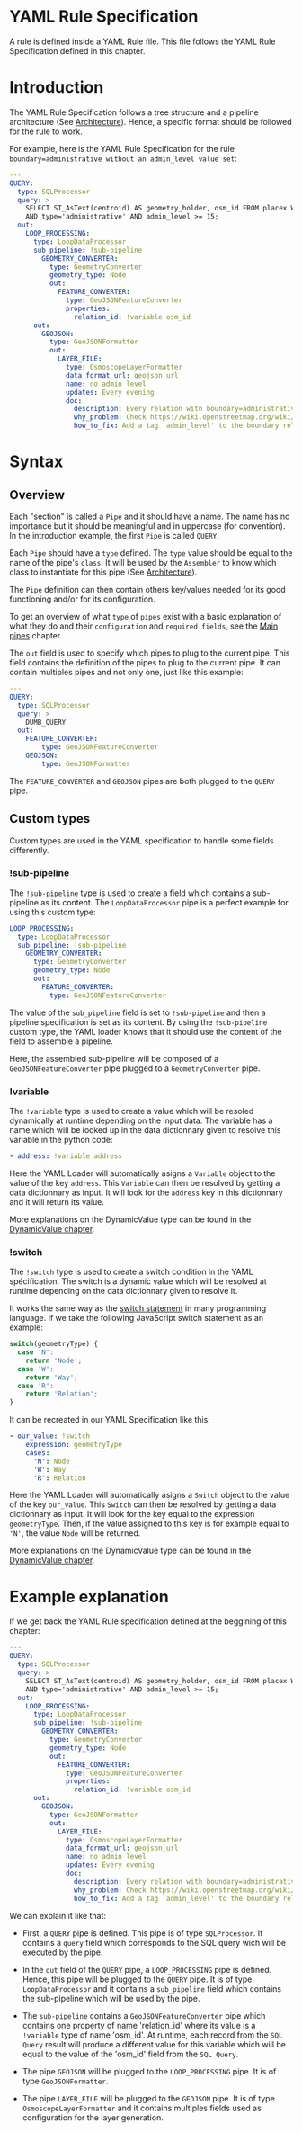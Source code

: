 # YAML Rule Specification

A rule is defined inside a YAML Rule file. This file follows the YAML Rule Specification defined in this chapter.

# Introduction

The YAML Rule Specification follows a tree structure and a pipeline architecture (See [Architecture](Overview.md#architecture)). Hence, a specific format should be followed for the rule to work.

For example, here is the YAML Rule Specification for the rule `boundary=administrative without an admin_level value set`:

```yaml
---
QUERY:
  type: SQLProcessor
  query: >
    SELECT ST_AsText(centroid) AS geometry_holder, osm_id FROM placex WHERE osm_type='R' AND class='boundary'
    AND type='administrative' AND admin_level >= 15;
  out:
    LOOP_PROCESSING:
      type: LoopDataProcessor
      sub_pipeline: !sub-pipeline
        GEOMETRY_CONVERTER:
          type: GeometryConverter
          geometry_type: Node
          out:
            FEATURE_CONVERTER:
              type: GeoJSONFeatureConverter
              properties:
                relation_id: !variable osm_id
      out:
        GEOJSON:
          type: GeoJSONFormatter
          out:
            LAYER_FILE:
              type: OsmoscopeLayerFormatter
              data_format_url: geojson_url
              name: no admin level
              updates: Every evening
              doc:
                description: Every relation with boundary=administrative should have an admin_level value set.
                why_problem: Check https://wiki.openstreetmap.org/wiki/Tag%3Aboundary%3Dadministrative for more informations.
                how_to_fix: Add a tag 'admin_level' to the boundary relation.
```

# Syntax

## Overview

Each "section" is called a `Pipe` and it should have a name. The name has no importance but it should be meaningful and in uppercase (for convention). In the introduction example, the first `Pipe` is called `QUERY`.

Each `Pipe` should have a `type` defined. The `type` value should be equal to the name of the pipe's `class`. It will be used by the `Assembler` to know which class to instantiate for this pipe (See [Architecture](Overview.md#architecture)).

The `Pipe` definition can then contain others key/values needed for its good functioning and/or for its configuration.

To get an overview of what `type` of `pipes` exist with a basic explanation of what they do and their `configuration` and `required fields`, see the [Main pipes](Pipes.md#Main-pipes) chapter.

The `out` field is used to specify which pipes to plug to the current pipe. This field contains the definition of the pipes to plug to the current pipe. It can contain multiples pipes and not only one, just like this example:

```yaml
---
QUERY:
  type: SQLProcessor
  query: >
    DUMB_QUERY
  out:
    FEATURE_CONVERTER:
        type: GeoJSONFeatureConverter
    GEOJSON:
        type: GeoJSONFormatter
```

The `FEATURE_CONVERTER` and `GEOJSON` pipes are both plugged to the `QUERY` pipe.

## Custom types

Custom types are used in the YAML specification to handle some fields differently. 

### !sub-pipeline

The `!sub-pipeline` type is used to create a field which contains a sub-pipeline as its content. The `LoopDataProcessor` pipe is a perfect example for using this custom type:

```yaml
LOOP_PROCESSING:
  type: LoopDataProcessor
  sub_pipeline: !sub-pipeline
    GEOMETRY_CONVERTER:
      type: GeometryConverter
      geometry_type: Node
      out:
        FEATURE_CONVERTER:
          type: GeoJSONFeatureConverter
```

The value of the `sub_pipeline` field is set to `!sub-pipeline` and then a pipeline specification is set as its content. By using the `!sub-pipeline` custom type, the YAML loader knows that it should use the content of the field to assemble a pipeline. 

Here, the assembled sub-pipeline will be composed of a `GeoJSONFeatureConverter` pipe plugged to a `GeometryConverter` pipe.

### !variable

The `!variable` type is used to create a value which will be resoled dynamically at runtime depending on the input data. The variable has a name which will be looked up 
in the data dictionnary given to resolve this variable in the python code:

```yaml
- address: !variable address
```

Here the YAML Loader will automatically asigns a `Variable` object to the value of the key `address`. This `Variable` can then be resolved by getting a data dictionnary as input. It will look for the `address` key in this dictionnary and it will return its value.

More explanations on the DynamicValue type can be found in the [DynamicValue chapter](Dynamic-Value.md).

### !switch

The `!switch` type is used to create a switch condition in the YAML spécification. The switch is a dynamic value which will be resolved at runtime depending on the data 
dictionnary given to resolve it.

It works the same way as the [switch statement](https://en.wikipedia.org/wiki/Switch_statement) in many programming language. If we take the following JavaScript switch statement as an example:

```javascript
switch(geometryType) {
  case 'N':
    return 'Node';
  case 'W':
    return 'Way';
  case 'R':
    return 'Relation';
}
```

It can be recreated in our YAML Specification like this:

```yaml
- our_value: !switch
    expression: geometryType
    cases:
      'N': Node
      'W': Way
      'R': Relation
```

Here the YAML Loader will automatically asigns a `Switch` object to the value of the key `our_value`. This `Switch` can then be resolved by getting a data dictionnary as input.
It will look for the key equal to the expression `geometryType`. Then, if the value assigned to this key is for example equal to `'N'`, the value `Node` will be returned.

More explanations on the DynamicValue type can be found in the [DynamicValue chapter](Dynamic-Value.md).

# Example explanation

If we get back the YAML Rule specification defined at the beggining of this chapter:

```yaml
---
QUERY:
  type: SQLProcessor
  query: >
    SELECT ST_AsText(centroid) AS geometry_holder, osm_id FROM placex WHERE osm_type='R' AND class='boundary'
    AND type='administrative' AND admin_level >= 15;
  out:
    LOOP_PROCESSING:
      type: LoopDataProcessor
      sub_pipeline: !sub-pipeline
        GEOMETRY_CONVERTER:
          type: GeometryConverter
          geometry_type: Node
          out:
            FEATURE_CONVERTER:
              type: GeoJSONFeatureConverter
              properties:
                relation_id: !variable osm_id
      out:
        GEOJSON:
          type: GeoJSONFormatter
          out:
            LAYER_FILE:
              type: OsmoscopeLayerFormatter
              data_format_url: geojson_url
              name: no admin level
              updates: Every evening
              doc:
                description: Every relation with boundary=administrative should have an admin_level value set.
                why_problem: Check https://wiki.openstreetmap.org/wiki/Tag%3Aboundary%3Dadministrative for more informations.
                how_to_fix: Add a tag 'admin_level' to the boundary relation.
```

We can explain it like that:

* First, a `QUERY` pipe is defined. This pipe is of type `SQLProcessor`. It contains a `query` field which corresponds to the SQL query wich will be executed by the pipe.

* In the `out` field of the `QUERY` pipe, a `LOOP_PROCESSING` pipe is defined. Hence, this pipe will be plugged to the `QUERY` pipe. It is of type `LoopDataProcessor` and it contains a `sub_pipeline` field which contains the sub-pipeline which will be used by the pipe.

* The `sub-pipeline` contains a `GeoJSONFeatureConverter` pipe which contains one property of name 'relation_id' where its value is a `!variable` type of name 'osm_id'. At runtime, each record from the `SQL Query` result will produce a different value for this variable which will be equal to the value of the 'osm_id' field from the `SQL Query`.

* The pipe `GEOJSON` will be plugged to the `LOOP_PROCESSING` pipe. It is of type `GeoJSONFormatter`.

* The pipe `LAYER_FILE` will be plugged to the `GEOJSON` pipe. It is of type `OsmoscopeLayerFormatter` and it contains multiples fields used as configuration for the layer generation.
